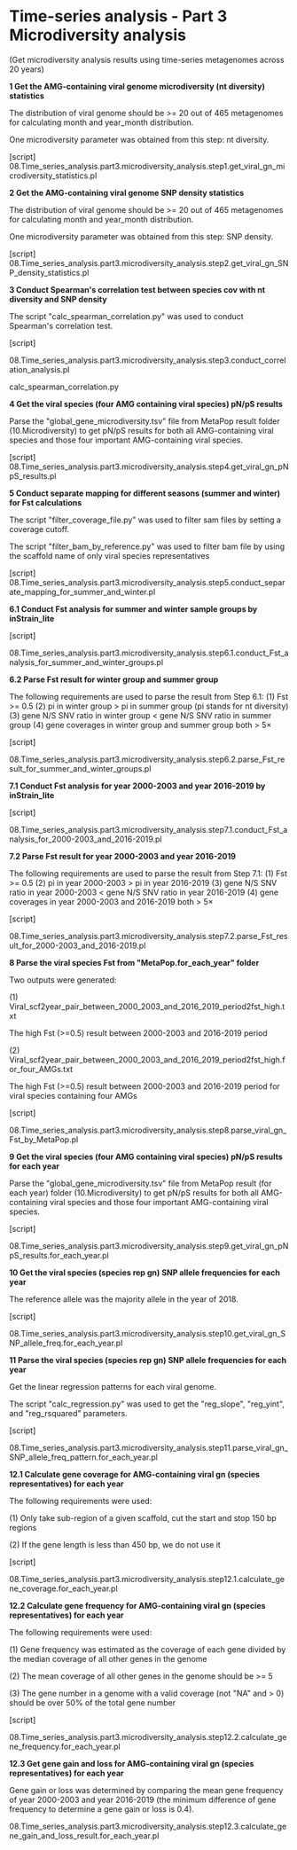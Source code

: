 # Time-series analysis - Part 3 Microdiversity analysis

(Get microdiversity analysis results using time-series metagenomes across 20 years)

**1 Get the AMG-containing viral genome microdiversity (nt diversity) statistics**

The distribution of viral genome should be >= 20 out of 465 metagenomes for calculating month and year_month distribution. 

One microdiversity parameter was obtained from this step: nt diversity. 

[script] 08.Time_series_analysis.part3.microdiversity_analysis.step1.get_viral_gn_microdiversity_statistics.pl

**2 Get the AMG-containing viral genome SNP density statistics**

The distribution of viral genome should be >= 20 out of 465 metagenomes for calculating month and year_month distribution. 

One microdiversity parameter was obtained from this step: SNP density. 

[script] 08.Time_series_analysis.part3.microdiversity_analysis.step2.get_viral_gn_SNP_density_statistics.pl

**3 Conduct Spearman's correlation test between species cov with nt diversity and SNP density**

The script "calc_spearman_correlation.py" was used to conduct Spearman's correlation test.

[script] 

08.Time_series_analysis.part3.microdiversity_analysis.step3.conduct_correlation_analysis.pl

calc_spearman_correlation.py

**4 Get the viral species (four AMG containing viral species) pN/pS results**

Parse the "global_gene_microdiversity.tsv" file from MetaPop result folder (10.Microdiversity) to get pN/pS results for both all AMG-containing viral species and those four important AMG-containing viral species.

[script] 08.Time_series_analysis.part3.microdiversity_analysis.step4.get_viral_gn_pNpS_results.pl

**5 Conduct separate mapping for different seasons (summer and winter) for Fst calculations**

The script "filter_coverage_file.py" was used to filter sam files by setting a coverage cutoff.

The script "filter_bam_by_reference.py" was used to filter bam file by using the scaffold name of only viral species representatives

[script] 08.Time_series_analysis.part3.microdiversity_analysis.step5.conduct_separate_mapping_for_summer_and_winter.pl

**6.1 Conduct Fst analysis for summer and winter sample groups by inStrain_lite**

[script] 

08.Time_series_analysis.part3.microdiversity_analysis.step6.1.conduct_Fst_analysis_for_summer_and_winter_groups.pl

**6.2 Parse Fst result for winter group and summer group**

The following requirements are used to parse the result from Step 6.1:
(1) Fst >= 0.5
(2) pi in winter group > pi in summer group (pi stands for nt diversity)
(3) gene N/S SNV ratio in winter group < gene N/S SNV ratio in summer group
(4) gene coverages in winter group and summer group both > 5×

[script] 

08.Time_series_analysis.part3.microdiversity_analysis.step6.2.parse_Fst_result_for_summer_and_winter_groups.pl

**7.1 Conduct Fst analysis for year 2000-2003 and year 2016-2019 by inStrain_lite**

[script] 

08.Time_series_analysis.part3.microdiversity_analysis.step7.1.conduct_Fst_analysis_for_2000-2003_and_2016-2019.pl

**7.2 Parse Fst result for  year 2000-2003 and year 2016-2019**

The following requirements are used to parse the result from Step 7.1:
(1) Fst >= 0.5
(2) pi in year 2000-2003 > pi in year 2016-2019
(3) gene N/S SNV ratio in year 2000-2003 < gene N/S SNV ratio in year 2016-2019
(4) gene coverages in year 2000-2003 and 2016-2019 both > 5×

[script] 

08.Time_series_analysis.part3.microdiversity_analysis.step7.2.parse_Fst_result_for_2000-2003_and_2016-2019.pl

**8 Parse the viral species Fst from "MetaPop.for_each_year" folder**

Two outputs were generated:

(1) Viral_scf2year_pair_between_2000_2003_and_2016_2019_period2fst_high.txt

The high Fst (>=0.5) result between 2000-2003 and 2016-2019 period

(2) Viral_scf2year_pair_between_2000_2003_and_2016_2019_period2fst_high.for_four_AMGs.txt

The high Fst  (>=0.5) result between 2000-2003 and 2016-2019 period for viral species containing four AMGs

[script] 

08.Time_series_analysis.part3.microdiversity_analysis.step8.parse_viral_gn_Fst_by_MetaPop.pl

**9 Get the viral species (four AMG containing viral species) pN/pS results for each year**

Parse the "global_gene_microdiversity.tsv" file from MetaPop result (for each year) folder (10.Microdiversity) to get pN/pS results for both all AMG-containing viral species and those four important AMG-containing viral species.

[script] 

08.Time_series_analysis.part3.microdiversity_analysis.step9.get_viral_gn_pNpS_results.for_each_year.pl

**10 Get the viral species (species rep gn) SNP allele frequencies for each year**

The reference allele was the majority allele in the year of 2018.

[script] 

08.Time_series_analysis.part3.microdiversity_analysis.step10.get_viral_gn_SNP_allele_freq.for_each_year.pl

**11 Parse the viral species (species rep gn) SNP allele frequencies for each year**

Get the linear regression patterns for each viral genome.

The script "calc_regression.py" was used to get the "reg_slope", "reg_yint", and "reg_rsquared" parameters.

[script] 

08.Time_series_analysis.part3.microdiversity_analysis.step11.parse_viral_gn_SNP_allele_freq_pattern.for_each_year.pl

**12.1 Calculate gene coverage for AMG-containing viral gn (species representatives) for each year**

The following requirements were used:

(1) Only take sub-region of a given scaffold, cut the start and stop 150 bp regions

(2) If the gene length is less than 450 bp, we do not use it

[script] 

08.Time_series_analysis.part3.microdiversity_analysis.step12.1.calculate_gene_coverage.for_each_year.pl

**12.2 Calculate gene frequency for AMG-containing viral gn (species representatives) for each year**

The following requirements were used:

(1) Gene frequency was estimated as the coverage of each gene divided by the median coverage of all other genes in the genome

(2) The mean coverage of all other genes in the genome should be >= 5

(3) The gene number in a genome with a valid coverage (not "NA" and > 0) should be over 50% of the total gene number

[script] 

08.Time_series_analysis.part3.microdiversity_analysis.step12.2.calculate_gene_frequency.for_each_year.pl

**12.3 Get gene gain and loss for AMG-containing viral gn (species representatives) for each year**

Gene gain or loss was determined by comparing the mean gene frequency of year 2000-2003 and year 2016-2019 (the minimum difference of gene frequency to determine a gene gain or loss is 0.4).

08.Time_series_analysis.part3.microdiversity_analysis.step12.3.calculate_gene_gain_and_loss_result.for_each_year.pl













